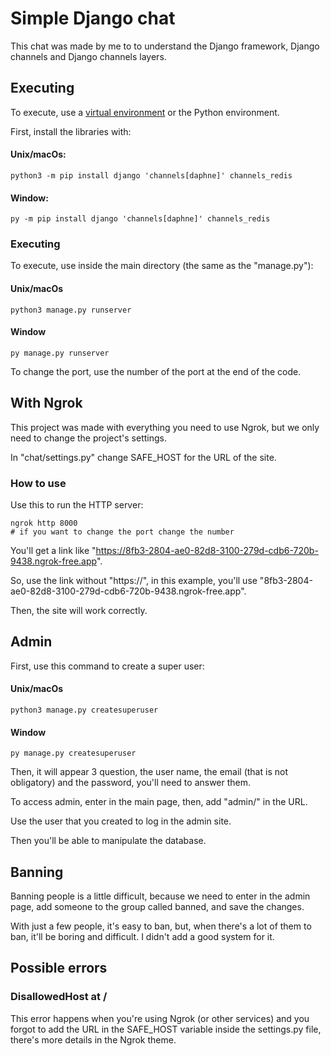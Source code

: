 # Simple Django chat

This chat was made by me to to understand the Django framework, Django channels and Django channels layers.

## Executing

To execute, use a [virtual environment](https://docs.python.org/3/library/venv.html) or the Python environment.

First, install the libraries with:

#### Unix/macOs:
```
python3 -m pip install django 'channels[daphne]' channels_redis
```

#### Window:
```
py -m pip install django 'channels[daphne]' channels_redis
```

### Executing

To execute, use inside the main directory (the same as the "manage.py"):

#### Unix/macOs

```
python3 manage.py runserver
```

#### Window

```
py manage.py runserver
```

To change the port, use the number of the port at the end of the code.

## With Ngrok

This project was made with everything you need to use Ngrok, but we only need to change the project's settings.

In "chat/settings.py" change SAFE_HOST for the URL of the site.

### How to use

Use this to run the HTTP server:

```
ngrok http 8000
# if you want to change the port change the number
```

You'll get a link like "https://8fb3-2804-ae0-82d8-3100-279d-cdb6-720b-9438.ngrok-free.app".

So, use the link without "https://", in this example, you'll use "8fb3-2804-ae0-82d8-3100-279d-cdb6-720b-9438.ngrok-free.app".

Then, the site will work correctly.

## Admin

First, use this command to create a super user:

#### Unix/macOs

```
python3 manage.py createsuperuser
```

#### Window

```
py manage.py createsuperuser
```

Then, it will appear 3 question, the user name, the email (that is not obligatory) and the password, you'll need to answer them.

To access admin, enter in the main page, then, add "admin/" in the URL.

Use the user that you created to log in the admin site.

Then you'll be able to manipulate the database.

## Banning

Banning people is a little difficult, because we need to enter in the admin page, add someone to the group called banned, and save the changes.

With just a few people, it's easy to ban, but, when there's a lot of them to ban, it'll be boring and difficult. I didn't add a good system for it.

## Possible errors

### DisallowedHost at /

This error happens when you're using Ngrok (or other services) and you forgot to add the URL in the SAFE_HOST variable inside the settings.py file, there's more details in the Ngrok theme.
